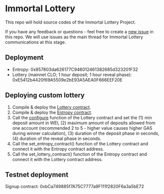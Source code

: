 # Immortal Lottery

This repo will hold source codes of the Immortal Lottery Project.

If you have any feedback or questions - feel free to create a [new issue](https://github.com/Dexaran/ImmortalLottery/issues/new) in this repo. We will use issues as the main thread for Immortal Lottery communications at this stage.

## Deployment

- Entropy: 0x857803da626177C946012461382685d323201F32
- Lottery (mainnet CLO; 1 hour deposit; 1 hour reveal phase): 0xE5412b4420f69A5509e2bE93A5AEA0F666EEF20E

## Deploying custom lottery

1. Compile & deploy the [Lottery contract](https://github.com/Dexaran/ImmortalLottery/blob/main/IML_Lottery.sol).
2. Compile & deploy the [Entropy contract](https://github.com/Dexaran/ImmortalLottery/blob/main/IML_Entropy.sol).
3. Call the [configure](https://github.com/Dexaran/ImmortalLottery/blob/main/IML_Lottery.sol#L346) function of the Lottery contract and set the (1) min deposit amount in WEI, (2) maximum amount of deposits allowed from one account (recommended 2 to 5 - higher value causes higher GAS during winner calculation), (3) duration of the deposit phase in seconds, (4) duration of the reveal phase in seconds.
4. Call the set_entropy_contract() function of the Lottery contract and connect it with the Entropy contract address.
5. Call the set_lottery_contract() function of the Entropy contract and connect it with the Lottery contract address.



## Testnet deployment

Signup contract: 0xbCa749885f7A75C7777a9F111f2820F6a3a5bE72
